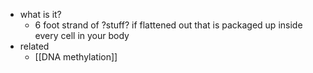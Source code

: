   * what is it?
    * 6 foot strand of ?stuff? if flattened out that is packaged up inside every cell in your body
  * related
    * [[DNA methylation]]
